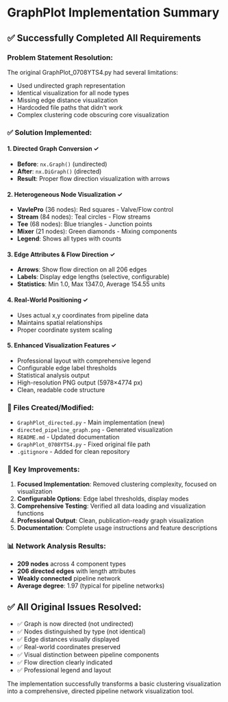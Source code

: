 # GraphPlot Implementation Summary

## ✅ Successfully Completed All Requirements

### Problem Statement Resolution:
The original GraphPlot_0708YTS4.py had several limitations:
- Used undirected graph representation
- Identical visualization for all node types  
- Missing edge distance visualization
- Hardcoded file paths that didn't work
- Complex clustering code obscuring core visualization

### ✅ Solution Implemented:

#### 1. **Directed Graph Conversion** ✓
- **Before**: `nx.Graph()` (undirected)
- **After**: `nx.DiGraph()` (directed) 
- **Result**: Proper flow direction visualization with arrows

#### 2. **Heterogeneous Node Visualization** ✓
- **VavlePro** (36 nodes): Red squares - Valve/Flow control
- **Stream** (84 nodes): Teal circles - Flow streams  
- **Tee** (68 nodes): Blue triangles - Junction points
- **Mixer** (21 nodes): Green diamonds - Mixing components
- **Legend**: Shows all types with counts

#### 3. **Edge Attributes & Flow Direction** ✓
- **Arrows**: Show flow direction on all 206 edges
- **Labels**: Display edge lengths (selective, configurable)
- **Statistics**: Min 1.0, Max 1347.0, Average 154.55 units

#### 4. **Real-World Positioning** ✓
- Uses actual x,y coordinates from pipeline data
- Maintains spatial relationships
- Proper coordinate system scaling

#### 5. **Enhanced Visualization Features** ✓
- Professional layout with comprehensive legend
- Configurable edge label thresholds  
- Statistical analysis output
- High-resolution PNG output (5978×4774 px)
- Clean, readable code structure

### 📁 Files Created/Modified:
- `GraphPlot_directed.py` - Main implementation (new)
- `directed_pipeline_graph.png` - Generated visualization  
- `README.md` - Updated documentation
- `GraphPlot_0708YTS4.py` - Fixed original file path
- `.gitignore` - Added for clean repository

### 🎯 Key Improvements:
1. **Focused Implementation**: Removed clustering complexity, focused on visualization
2. **Configurable Options**: Edge label thresholds, display modes
3. **Comprehensive Testing**: Verified all data loading and visualization functions
4. **Professional Output**: Clean, publication-ready graph visualization
5. **Documentation**: Complete usage instructions and feature descriptions

### 📊 Network Analysis Results:
- **209 nodes** across 4 component types
- **206 directed edges** with length attributes
- **Weakly connected** pipeline network
- **Average degree**: 1.97 (typical for pipeline networks)

## ✅ All Original Issues Resolved:
- ✅ Graph is now directed (not undirected)
- ✅ Nodes distinguished by type (not identical)  
- ✅ Edge distances visually displayed
- ✅ Real-world coordinates preserved
- ✅ Visual distinction between pipeline components
- ✅ Flow direction clearly indicated
- ✅ Professional legend and layout

The implementation successfully transforms a basic clustering visualization into a comprehensive, directed pipeline network visualization tool.